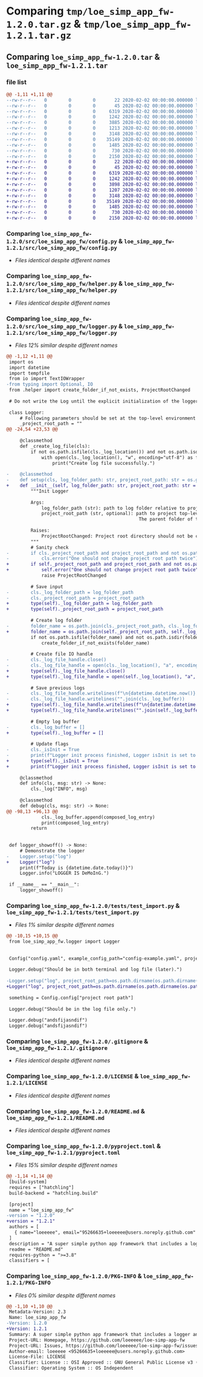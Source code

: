 # Comparing `tmp/loe_simp_app_fw-1.2.0.tar.gz` & `tmp/loe_simp_app_fw-1.2.1.tar.gz`

## Comparing `loe_simp_app_fw-1.2.0.tar` & `loe_simp_app_fw-1.2.1.tar`

### file list

```diff
@@ -1,11 +1,11 @@
--rw-r--r--   0        0        0       22 2020-02-02 00:00:00.000000 loe_simp_app_fw-1.2.0/config-example.yaml
--rw-r--r--   0        0        0       45 2020-02-02 00:00:00.000000 loe_simp_app_fw-1.2.0/src/loe_simp_app_fw/__init__.py
--rw-r--r--   0        0        0     6319 2020-02-02 00:00:00.000000 loe_simp_app_fw-1.2.0/src/loe_simp_app_fw/config.py
--rw-r--r--   0        0        0     1242 2020-02-02 00:00:00.000000 loe_simp_app_fw-1.2.0/src/loe_simp_app_fw/helper.py
--rw-r--r--   0        0        0     3885 2020-02-02 00:00:00.000000 loe_simp_app_fw-1.2.0/src/loe_simp_app_fw/logger.py
--rw-r--r--   0        0        0     1213 2020-02-02 00:00:00.000000 loe_simp_app_fw-1.2.0/tests/test_import.py
--rw-r--r--   0        0        0     3148 2020-02-02 00:00:00.000000 loe_simp_app_fw-1.2.0/.gitignore
--rw-r--r--   0        0        0    35149 2020-02-02 00:00:00.000000 loe_simp_app_fw-1.2.0/LICENSE
--rw-r--r--   0        0        0     1485 2020-02-02 00:00:00.000000 loe_simp_app_fw-1.2.0/README.md
--rw-r--r--   0        0        0      730 2020-02-02 00:00:00.000000 loe_simp_app_fw-1.2.0/pyproject.toml
--rw-r--r--   0        0        0     2150 2020-02-02 00:00:00.000000 loe_simp_app_fw-1.2.0/PKG-INFO
+-rw-r--r--   0        0        0       22 2020-02-02 00:00:00.000000 loe_simp_app_fw-1.2.1/config-example.yaml
+-rw-r--r--   0        0        0       45 2020-02-02 00:00:00.000000 loe_simp_app_fw-1.2.1/src/loe_simp_app_fw/__init__.py
+-rw-r--r--   0        0        0     6319 2020-02-02 00:00:00.000000 loe_simp_app_fw-1.2.1/src/loe_simp_app_fw/config.py
+-rw-r--r--   0        0        0     1242 2020-02-02 00:00:00.000000 loe_simp_app_fw-1.2.1/src/loe_simp_app_fw/helper.py
+-rw-r--r--   0        0        0     3898 2020-02-02 00:00:00.000000 loe_simp_app_fw-1.2.1/src/loe_simp_app_fw/logger.py
+-rw-r--r--   0        0        0     1207 2020-02-02 00:00:00.000000 loe_simp_app_fw-1.2.1/tests/test_import.py
+-rw-r--r--   0        0        0     3148 2020-02-02 00:00:00.000000 loe_simp_app_fw-1.2.1/.gitignore
+-rw-r--r--   0        0        0    35149 2020-02-02 00:00:00.000000 loe_simp_app_fw-1.2.1/LICENSE
+-rw-r--r--   0        0        0     1485 2020-02-02 00:00:00.000000 loe_simp_app_fw-1.2.1/README.md
+-rw-r--r--   0        0        0      730 2020-02-02 00:00:00.000000 loe_simp_app_fw-1.2.1/pyproject.toml
+-rw-r--r--   0        0        0     2150 2020-02-02 00:00:00.000000 loe_simp_app_fw-1.2.1/PKG-INFO
```

### Comparing `loe_simp_app_fw-1.2.0/src/loe_simp_app_fw/config.py` & `loe_simp_app_fw-1.2.1/src/loe_simp_app_fw/config.py`

 * *Files identical despite different names*

### Comparing `loe_simp_app_fw-1.2.0/src/loe_simp_app_fw/helper.py` & `loe_simp_app_fw-1.2.1/src/loe_simp_app_fw/helper.py`

 * *Files identical despite different names*

### Comparing `loe_simp_app_fw-1.2.0/src/loe_simp_app_fw/logger.py` & `loe_simp_app_fw-1.2.1/src/loe_simp_app_fw/logger.py`

 * *Files 12% similar despite different names*

```diff
@@ -1,12 +1,11 @@
 import os
 import datetime
 import tempfile
 from io import TextIOWrapper
-from typing import Optional, IO
 from .helper import create_folder_if_not_exists, ProjectRootChanged
 
 # Do not write the Log until the explicit initialization of the logger
 
 class Logger:
     # Following parameters should be set at the top-level environment of the project
     _project_root_path = ""
@@ -24,54 +23,53 @@
 
     @classmethod
     def _create_log_file(cls):
         if not os.path.isfile(cls._log_location()) and not os.path.isdir(cls._log_location()):
             with open(cls._log_location(), "w", encoding="utf-8") as f:
                 print("Create log file successfully.")
 
-    @classmethod
-    def setup(cls, log_folder_path: str, project_root_path: str = os.getcwd()):
+    def __init__(self, log_folder_path: str, project_root_path: str = os.getcwd()):
         """Init Logger
 
         Args:
             log_folder_path (str): path to log folder relative to project root path
             project_root_path (str, optional): path to project top-level directory. Defaults to os.getcwd().
                                                 The parent folder of that would be os.path.dirname(os.path.realpath(__file__)).
 
         Raises:
             ProjectRootChanged: Project root directory should not be changed once set
         """
         # Sanity check
-        if cls._project_root_path and project_root_path and not os.path.samefile(project_root_path, cls._project_root_path):
-            cls.error("One should not change project root path twice")
+        if self._project_root_path and project_root_path and not os.path.samefile(project_root_path, self._project_root_path):
+            self.error("One should not change project root path twice")
             raise ProjectRootChanged
 
         # Save input
-        cls._log_folder_path = log_folder_path
-        cls._project_root_path = project_root_path
+        type(self)._log_folder_path = log_folder_path
+        type(self)._project_root_path = project_root_path
 
         # Create log folder
-        folder_name = os.path.join(cls._project_root_path, cls._log_folder_path)
+        folder_name = os.path.join(self._project_root_path, self._log_folder_path)
         if not os.path.isfile(folder_name) and not os.path.isdir(folder_name):
             create_folder_if_not_exists(folder_name)
 
         # Create file IO handle
-        cls._log_file_handle.close()
-        cls._log_file_handle = open(cls._log_location(), "a", encoding="utf-8")
+        type(self)._log_file_handle.close()
+        type(self)._log_file_handle = open(self._log_location(), "a", encoding="utf-8")
 
         # Save previous logs
-        cls._log_file_handle.writelines(f"\n{datetime.datetime.now()} INIT Logger successful\n")
-        cls._log_file_handle.writelines("".join(cls._log_buffer))
+        type(self)._log_file_handle.writelines(f"\n{datetime.datetime.now()} INIT Logger successful\n")
+        type(self)._log_file_handle.writelines("".join(self._log_buffer))
         
         # Empty log buffer
-        cls._log_buffer = []
+        type(self)._log_buffer = []
 
         # Update flags
-        cls._isInit = True
-        print(f"Logger init process finished, Logger isInit is set to {cls._isInit}")
+        type(self)._isInit = True
+        print(f"Logger init process finished, Logger isInit is set to {self._isInit}")
 
     @classmethod
     def info(cls, msg: str) -> None:
         cls._log("INFO", msg)
 
     @classmethod
     def debug(cls, msg: str) -> None:
@@ -98,13 +96,13 @@
             cls._log_buffer.append(composed_log_entry)
             print(composed_log_entry)
         return
         
 
 def logger_showoff() -> None:
     # Demonstrate the logger
-    Logger.setup("log")
+    Logger("log")
     print(f"Today is {datetime.date.today()}")
     Logger.info("LOGGER IS DeMoInG.")
 
 if __name__ == "__main__":
     logger_showoff()
```

### Comparing `loe_simp_app_fw-1.2.0/tests/test_import.py` & `loe_simp_app_fw-1.2.1/tests/test_import.py`

 * *Files 1% similar despite different names*

```diff
@@ -10,15 +10,15 @@
 from loe_simp_app_fw.logger import Logger
 
 
 Config("config.yaml", example_config_path="config-example.yaml", project_root_path=os.path.dirname(os.path.dirname(os.path.realpath(__file__))))
 
 Logger.debug("Should be in both terminal and log file (later).")
 
-Logger.setup("log", project_root_path=os.path.dirname(os.path.dirname(os.path.realpath(__file__))))
+Logger("log", project_root_path=os.path.dirname(os.path.dirname(os.path.realpath(__file__))))
 
 something = Config.config["project root path"]
 
 Logger.debug("Should be in the log file only.")
 
 Logger.debug("andsfijasndif")
 Logger.debug("andsfijasndif")
```

### Comparing `loe_simp_app_fw-1.2.0/.gitignore` & `loe_simp_app_fw-1.2.1/.gitignore`

 * *Files identical despite different names*

### Comparing `loe_simp_app_fw-1.2.0/LICENSE` & `loe_simp_app_fw-1.2.1/LICENSE`

 * *Files identical despite different names*

### Comparing `loe_simp_app_fw-1.2.0/README.md` & `loe_simp_app_fw-1.2.1/README.md`

 * *Files identical despite different names*

### Comparing `loe_simp_app_fw-1.2.0/pyproject.toml` & `loe_simp_app_fw-1.2.1/pyproject.toml`

 * *Files 15% similar despite different names*

```diff
@@ -1,14 +1,14 @@
 [build-system]
 requires = ["hatchling"]
 build-backend = "hatchling.build"
 
 [project]
 name = "loe_simp_app_fw"
-version = "1.2.0"
+version = "1.2.1"
 authors = [
   { name="loeeeee", email="95266635+loeeeee@users.noreply.github.com" },
 ]
 description = "A super simple python app framework that includes a logger and a config manager. Also usable in jupyter notebook."
 readme = "README.md"
 requires-python = ">=3.8"
 classifiers = [
```

### Comparing `loe_simp_app_fw-1.2.0/PKG-INFO` & `loe_simp_app_fw-1.2.1/PKG-INFO`

 * *Files 0% similar despite different names*

```diff
@@ -1,10 +1,10 @@
 Metadata-Version: 2.3
 Name: loe_simp_app_fw
-Version: 1.2.0
+Version: 1.2.1
 Summary: A super simple python app framework that includes a logger and a config manager. Also usable in jupyter notebook.
 Project-URL: Homepage, https://github.com/loeeeee/loe-simp-app-fw
 Project-URL: Issues, https://github.com/loeeeee/loe-simp-app-fw/issues
 Author-email: loeeeee <95266635+loeeeee@users.noreply.github.com>
 License-File: LICENSE
 Classifier: License :: OSI Approved :: GNU General Public License v3 (GPLv3)
 Classifier: Operating System :: OS Independent
```

